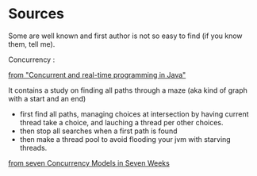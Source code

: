 # Sources

Some are well known and first author is not so easy to find (if you know them, tell me).

Concurrency :

[from "Concurrent and real-time programming in Java"](https://www.cs.york.ac.uk/rts/books/CRTJbook.html)

It contains a study on finding all paths through a maze (aka kind of graph with a start and an end)
* first find all paths, managing choices at intersection by having current thread take a choice, and lauching a thread per other choices.
* then stop all searches when a first path is found
* then make a thread pool to avoid flooding your jvm with starving threads.

[from seven Concurrency Models in Seven Weeks](https://pragprog.com/titles/pb7con/source_code)

